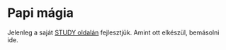 # Papi mágia

Jelenleg a saját [STUDY oldalán](https://github.com/kaktusztea/km100/wiki/STUDY.magiatradicio.papimagia) fejlesztjük. Amint ott elkészül, bemásolni ide.